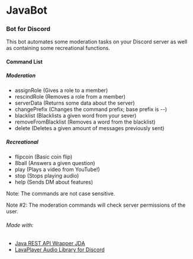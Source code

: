 # JavaBot
### Bot for Discord

This bot automates some moderation tasks on your Discord server as well as containing some recreational functions.

#### Command List

##### Moderation
- assignRole (Gives a role to a member)
- rescindRole (Removes a role from a member)
- serverData (Returns some data about the server)
- changePrefix (Changes the command prefix; base prefix is --)
- blacklist (Blacklists a given word from your sever)
- removeFromBlacklist (Removes a word from the blacklist)
- delete (Deletes a given amount of messages previously sent)

##### Recreational

- flipcoin (Basic coin flip)
- 8ball (Answers a given question)
- play (Plays a video from YouTube!)
- stop (Stops playing audio)
- help (Sends DM about features)

Note: The commands are not case sensitive.

Note #2: The moderation commands will check server permissions of the user.

###### Made with:

- [Java REST API Wrapper JDA](https://github.com/DV8FromTheWorld/JDA)
- [LavaPlayer Audio Library for Discord](https://github.com/sedmelluq/lavaplayer)
